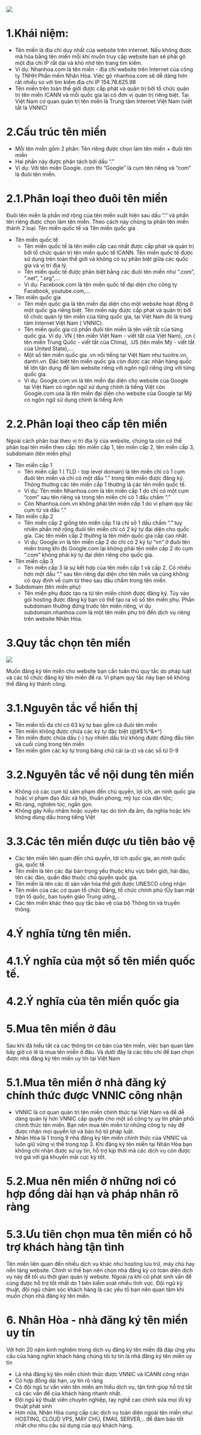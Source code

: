 <img src="https://nhanhoa.com/uploads/attach/1617597391_ten_mien_la_gi.jpg">

# 1.Khái niệm:
- Tên miền là địa chỉ duy nhất của website trên internet. Nếu không được mã hóa bằng tên miền mỗi khi muốn truy cập website bạn sẽ phải gõ một địa chỉ IP rất dài và khó nhớ tên trang tìm kiếm. 
- Ví dụ: Nhanhoa.com là tên miền - địa chỉ website trên Internet của công ty TNHH Phần mềm Nhân Hòa. Việc gõ nhanhoa.com sẽ dễ dàng hơn rất nhiều so với tìm kiếm địa chỉ IP 154.78.625.98
- Tên miền trên toàn thế giới được cấp phát và quản trị bởi tổ chức quản trị tên miền ICANN và mỗi quốc gia lại có đơn vị quản trị riêng biệt. Tại Việt Nam cơ quan quản trị tên miền là Trung tâm Internet Việt Nam (viết tắt là VNNIC)
# 2.Cấu trúc tên miền 
- Mỗi tên miền gồm 2 phần: Tên riêng được chọn làm tên miền + đuôi tên miền
- Hai phần này được phân tách bởi dấu “.”
- Ví dụ: Với tên miền Google. com thì “Google” là cụm tên riêng và “com” là đuôi tên miền.
# 2.1.Phân loại theo đuôi tên miền 
Đuôi tên miền là phần mở rộng của tên miền xuất hiện sau dấu “.” và phần tên riêng được chọn làm tên miền. Theo cách này chúng ta phân tên miền thành 2 loại: Tên miền quốc tế và Tên miền quốc gia 
- Tên miền quốc tế
  - Tên miền quốc tế là tên miền cấp cao nhất được cấp phát và quản trị bởi tổ chức quản trị tên miền quốc tế ICANN. Tên miền quốc tế được sử dụng trên toàn thế giới và không có sự phân biệt giữa các quốc gia và vị trí địa lý. 
  - Tên miền quốc tế được phân biệt bằng các đuôi tên miền như “.com”, “.net”, “.org”,...
  - Ví dụ: Facebook.com là tên miền quốc tế đại diện cho công ty Facebook, youtube.com,...
- Tên miền quốc gia
  - Tên miền quốc gia là tên miền đại diện cho một website hoạt động ở một quốc gia riêng biệt. Tên miền này được cấp phát và quản trị bởi tổ chức quản lý tên miền của từng quốc gia, tại Việt Nam đó là trung tâm Internet Việt Nam ( VNNIC). 
  - Tên miền quốc gia có phần đuôi tên miền là tên viết tắt của từng quốc gia. Ví dụ .VN ( tên miền Việt Nam - viết tắt của Việt Nam), .cn ( tên miền Trung Quốc - viết tắt của China), .US (tên miền Mỹ - viết tắt của United State),...
  - Một số tên miền quốc gia .vn nổi tiếng tại Việt Nam như tuoitre.vn, dantri.vn. Đặc biệt tên miền quốc gia còn được các nhãn hàng  quốc tế lớn tận dụng để làm website riêng với ngôn ngữ riêng ứng với từng quốc gia. 
  - Ví dụ: Google.com.vn là tên miền đại diện cho website của Google tại Việt Nam có ngôn ngữ sử dụng chính là tiếng Việt còn Google.com.usa là tên miền đại diện cho website của Google tại Mỹ có ngôn ngữ sử dụng chính là tiếng Anh 
# 2.2.Phân loại theo cấp tên miền
Ngoài cách phân loại theo vị trí địa lý của website, chúng ta còn có thể phân loại tên miền theo cấp: tên miền cấp 1, tên miền cấp 2, tên miền cấp 3,  subdomain (tên miền phụ)
- Tên miền cấp 1
  - Tên miền cấp 1 ( TLD - top level domain) là tên miền chỉ có 1 cụm đuôi tên miền và chỉ có một dấu “.” trong tên miền được đăng ký. Thông thường các tên miền cấp 1 thường là các tên miền quốc tế. 
  - Ví dụ: Tên miền Nhanhoa.com là tên miền cấp 1 do chỉ có một cụm “com” sau tên riêng và trong tên miền chỉ có 1 dấu chấm “.” 
  - Còn Nhanhoa.com.vn không phải tên miền cấp 1 do vi phạm quy tắc cụm từ và dấu “.”
- Tên miền cấp 2
  - Tên miền cấp 2 giống tên miền cấp 1 là chỉ số 1 dấu chấm “.” tuy nhiên phần mở rộng đuôi tên miền chỉ có 2 ký tự đại diện cho quốc gia. Các tên miền cấp 2 thường là tên miền quốc gia cấp cao nhất.
  - Ví dụ: Google.vn là tên miền cấp 2 do chỉ có 2 ký tự “vn” ở đuôi tên miền trong khi đó Google.com lại không phải tên miền cấp 2 do cụm “.com” không phải ký tự đại diện riêng cho quốc gia.
- Tên miền cấp 3
  - Tên miền cấp 3 là sự kết hợp của tên miền cấp 1 và cấp 2. Có nhiều hơn một dấu “.” sau tên riêng đại diện cho tên miền và cũng không có quy định về cụm từ theo sau dấu chấm trong tên miền. 
- Subdomain (tên miền phụ) 
  - Tên miền phụ được tạo ra từ tên miền chính được đăng ký. Tùy vào gói hosting được đăng ký bạn có thể tạo ra vô số tên miền phụ. Phần subdomain thường đứng trước tên miền riêng, ví dụ subdomain.nhanhoa.com là một tên miền phụ trỏ đến dịch vụ riêng trên website Nhân Hòa. 
# 3.Quy tắc chọn tên miền
<img src="https://nhanhoa.com/uploads/attach/1617598466_quy_tac_chon_ten_mien.png">

Muốn đăng ký tên miền cho website bạn cần tuân thủ quy tắc do pháp luật và các tổ chức đăng ký tên miền đề ra. Vi phạm quy tắc này bạn sẽ không thể đăng ký thành công. 
# 3.1.Nguyên tắc về hiển thị 
- Tên miền tối đa chỉ có 63 ký tự bao gồm cả đuôi tên miền 
- Tên miền không được chứa các ký tự đặc biệt (@#$%^&*^)
- Tên miền được chứa dấu (-) tuy nhiên dấu trừ không được đứng đầu tiên và cuối cùng trong tên miền
- Tên miền gồm các ký tự trong bảng chữ cái (a-z) và các số từ 0-9 
# 3.2.Nguyên tắc về nội dung tên miền
- Không có các cụm từ xâm phạm đến chủ quyền, lợi ích, an ninh quốc gia hoặc vi phạm đạo đức xã hội, thuần phong, mỹ tục của dân tộc;
- Rõ ràng, nghiêm túc, ngắn gọn. 
- Không gây hiểu nhầm hoặc xuyên tạc do tính đa âm, đa nghĩa hoặc khi không dùng dấu trong tiếng Việt
# 3.3.Các tên miền được ưu tiên bảo vệ
- Các tên miền liên quan đến chủ quyền, lợi ích quốc gia, an ninh quốc gia, quốc tế. 
- Tên miền là tên các đại bàn trọng yếu thuộc khu vực biên giới, hải đảo, tên các đảo, quần đảo thuộc chủ quyền quốc gia.
- Tên miền là tên các di sản văn hóa thế giới được UNESCO công nhận 
- Tên miền của các cơ quan tổ chức Đảng, tổ chức chính phủ (Ủy ban mặt trận tổ quốc, ban tuyên giáo Trung ương,..
- Các tên miền khác theo quy tắc bảo vệ của bộ Thông tin và truyền thông.
# 4.Ý nghĩa từng tên miền.
# 4.1.Ý nghĩa của một số tên miền quốc tế. 
# 4.2.Ý nghĩa của  tên miền quốc gia 
# 5.Mua tên miền ở đâu
Sau khi đã hiểu tất cả các thông tin cơ bản của tên miền, việc bạn quan tâm bây giờ có lẽ là mua tên miền ở đâu. Và dưới đây là các tiêu chí để bạn chọn được nhà đăng ký tên miền uy tín tại Việt Nam 
# 5.1.Mua tên miền ở nhà đăng ký chính thức được VNNIC công nhận
- VNNIC là cơ quan quản trị tên miền chính thức tại Việt Nam và để dễ dàng quản lý hơn VNNIC cấp quyền cho một số công ty uy tín phân phối chính thức tên miền. Bạn nên mua tên miền từ những công ty này để được nhận mọi quyền lợi và bảo hộ từ pháp luật. 
- Nhân Hòa là 1 trong 9 nhà đăng ký tên miền chính thức của VNNIC và luôn giữ vững vị thế trong top 3. Khi đăng ký tên miền tại Nhân Hòa bạn không chỉ nhận được sự uy tín, hỗ trợ kịp thời mà các dịch vụ còn được trợ giá với giá khuyến mãi cực kỳ tốt. 
# 5.2.Mua nên miền ở những nơi có hợp đồng dài hạn và pháp nhân rõ ràng 
# 5.3.Ưu tiên chọn mua tên miền có hỗ trợ khách hàng tận tình 
Tên miền liên quan đến nhiều dịch vụ khác như hosting lưu trữ, máy chủ hay nền tảng website. Chính vì thế bạn nên chọn nhà đăng ký có toàn diện dịch vụ này để tối ưu thời gian quản lý website. Ngoài ra khi có phát sinh vấn đề cũng được hỗ trợ tốt nhất do 1 bên kiểm soát nhiều lĩnh vực. Đội ngũ kỹ thuật, đội ngũ chăm sóc khách hàng là các yếu tố bạn nên quan tâm khi muốn chọn nhà đăng ký tên miền. 
# 6. Nhân Hòa - nhà đăng ký tên miền uy tín 
Với hơn 20 năm kinh nghiệm trong dịch vụ đăng ký tên miền đã đáp ứng yêu cầu của hàng nghìn khách hàng chúng tôi tự tin là nhà đăng ký tên miền uy tín 
- Là nhà đăng ký tên miền chính thức được VNNIC và ICANN công nhận 
- Có hợp đồng dài hạn, uy tín rõ ràng 
- Có đội ngũ tư vấn viên tên miền am hiểu dịch vụ, tận tình giúp hỗ trợ tất cả các vấn đề của khách hàng nhanh nhất. 
- Đội ngũ kỹ thuật viên chuyên nghiệp, tay nghề cao chỉnh sửa mọi lỗi kỹ thuật phát sinh 
- Hơn nữa, Nhân Hòa cung cấp các dịch vụ toàn diện ngoài tên miền như: HOSTING, CLOUD VPS, MÁY CHỦ, EMAIL SERVER,.. để đảm bảo tốt nhất cho nhu cầu sử dụng của quý khách hàng. 
